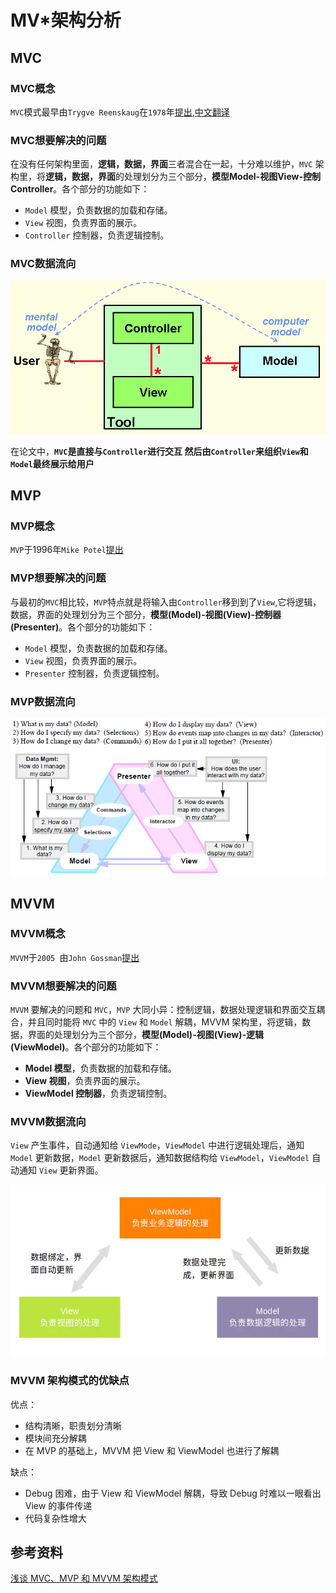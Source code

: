 # MV*架构分析

## MVC
### MVC概念

`MVC`模式最早由`Trygve Reenskaug`在`1978`年[提出](http://heim.ifi.uio.no/~trygver/themes/mvc/mvc-index.html),[中文翻译](https://juejin.cn/post/6844903696837378061#heading-0)

### MVC想要解决的问题

在没有任何架构里面，**逻辑，数据，界面**三者混合在一起，十分难以维护，`MVC` 架构里，将**逻辑，数据，界面**的处理划分为三个部分，**模型Model-视图View-控制Controller**。各个部分的功能如下：

* `Model` 模型，负责数据的加载和存储。
* `View` 视图，负责界面的展示。
* `Controller` 控制器，负责逻辑控制。

### MVC数据流向

![](./origin_mvc.jpg)

在论文中，**`MVC`是直接与`Controller`进行交互 然后由`Controller`来组织`View`和`Model`最终展示给用户**

## MVP

### MVP概念

`MVP`于1996年`Mike Potel`[提出](https://www.wildcrest.com/Potel/Portfolio/mvp.pdf)

### MVP想要解决的问题

与最初的`MVC`相比较，`MVP`特点就是将输入由`Controller`移到到了`View`,它将逻辑，数据，界面的处理划分为三个部分，**模型(Model)-视图(View)-控制器(Presenter)**。各个部分的功能如下：

* `Model` 模型，负责数据的加载和存储。
* `View` 视图，负责界面的展示。
* `Presenter` 控制器，负责逻辑控制。

### MVP数据流向

![](./mvp.png)

## MVVM

### MVVM概念

`MVVM`于`2005 `由`John Gossman`[提出](https://docs.microsoft.com/zh-cn/archive/blogs/johngossman/introduction-to-modelviewviewmodel-pattern-for-building-wpf-apps)


### MVVM想要解决的问题

`MVVM` 要解决的问题和 `MVC`，`MVP` 大同小异：控制逻辑，数据处理逻辑和界面交互耦合，并且同时能将 `MVC` 中的 `View` 和 `Model` 解耦，MVVM 架构里，将逻辑，数据，界面的处理划分为三个部分，**模型(Model)-视图(View)-逻辑(ViewModel)**。各个部分的功能如下：

* **Model 模型**，负责数据的加载和存储。
* **View 视图**，负责界面的展示。
* **ViewModel 控制器**，负责逻辑控制。


### MVVM数据流向

`View` 产生事件，自动通知给 `ViewMode`，`ViewModel` 中进行逻辑处理后，通知 `Model` 更新数据，`Model` 更新数据后，通知数据结构给 `ViewModel`，`ViewModel` 自动通知 `View` 更新界面。

![](./mvvm.png)

###  MVVM 架构模式的优缺点

优点：

* 结构清晰，职责划分清晰
* 模块间充分解耦
* 在 MVP 的基础上，MVVM 把 View 和 ViewModel 也进行了解耦

缺点：

* Debug 困难，由于 View 和 ViewModel 解耦，导致 Debug 时难以一眼看出 View 的事件传递
* 代码复杂性增大


## 参考资料

[浅谈 MVC、MVP 和 MVVM 架构模式](http://blog.hudongdong.com/ios/459.html/comment-page-1
)
